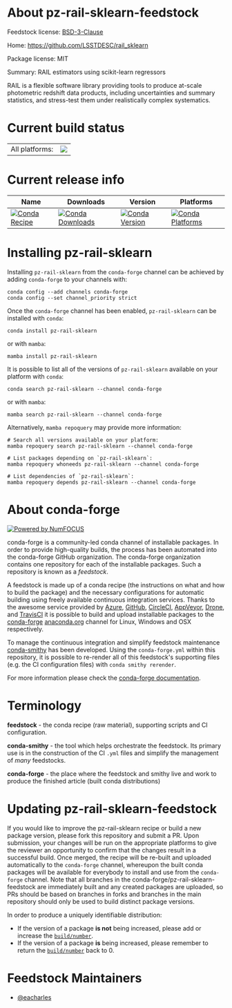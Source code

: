 About pz-rail-sklearn-feedstock
===============================

Feedstock license: [BSD-3-Clause](https://github.com/conda-forge/pz-rail-sklearn-feedstock/blob/main/LICENSE.txt)

Home: https://github.com/LSSTDESC/rail_sklearn

Package license: MIT

Summary: RAIL estimators using scikit-learn regressors

RAIL is a flexible software library providing tools to produce at-scale photometric redshift data products, including uncertainties and summary statistics, and stress-test them under realistically complex systematics.


Current build status
====================


<table><tr><td>All platforms:</td>
    <td>
      <a href="https://dev.azure.com/conda-forge/feedstock-builds/_build/latest?definitionId=23092&branchName=main">
        <img src="https://dev.azure.com/conda-forge/feedstock-builds/_apis/build/status/pz-rail-sklearn-feedstock?branchName=main">
      </a>
    </td>
  </tr>
</table>

Current release info
====================

| Name | Downloads | Version | Platforms |
| --- | --- | --- | --- |
| [![Conda Recipe](https://img.shields.io/badge/recipe-pz--rail--sklearn-green.svg)](https://anaconda.org/conda-forge/pz-rail-sklearn) | [![Conda Downloads](https://img.shields.io/conda/dn/conda-forge/pz-rail-sklearn.svg)](https://anaconda.org/conda-forge/pz-rail-sklearn) | [![Conda Version](https://img.shields.io/conda/vn/conda-forge/pz-rail-sklearn.svg)](https://anaconda.org/conda-forge/pz-rail-sklearn) | [![Conda Platforms](https://img.shields.io/conda/pn/conda-forge/pz-rail-sklearn.svg)](https://anaconda.org/conda-forge/pz-rail-sklearn) |

Installing pz-rail-sklearn
==========================

Installing `pz-rail-sklearn` from the `conda-forge` channel can be achieved by adding `conda-forge` to your channels with:

```
conda config --add channels conda-forge
conda config --set channel_priority strict
```

Once the `conda-forge` channel has been enabled, `pz-rail-sklearn` can be installed with `conda`:

```
conda install pz-rail-sklearn
```

or with `mamba`:

```
mamba install pz-rail-sklearn
```

It is possible to list all of the versions of `pz-rail-sklearn` available on your platform with `conda`:

```
conda search pz-rail-sklearn --channel conda-forge
```

or with `mamba`:

```
mamba search pz-rail-sklearn --channel conda-forge
```

Alternatively, `mamba repoquery` may provide more information:

```
# Search all versions available on your platform:
mamba repoquery search pz-rail-sklearn --channel conda-forge

# List packages depending on `pz-rail-sklearn`:
mamba repoquery whoneeds pz-rail-sklearn --channel conda-forge

# List dependencies of `pz-rail-sklearn`:
mamba repoquery depends pz-rail-sklearn --channel conda-forge
```


About conda-forge
=================

[![Powered by
NumFOCUS](https://img.shields.io/badge/powered%20by-NumFOCUS-orange.svg?style=flat&colorA=E1523D&colorB=007D8A)](https://numfocus.org)

conda-forge is a community-led conda channel of installable packages.
In order to provide high-quality builds, the process has been automated into the
conda-forge GitHub organization. The conda-forge organization contains one repository
for each of the installable packages. Such a repository is known as a *feedstock*.

A feedstock is made up of a conda recipe (the instructions on what and how to build
the package) and the necessary configurations for automatic building using freely
available continuous integration services. Thanks to the awesome service provided by
[Azure](https://azure.microsoft.com/en-us/services/devops/), [GitHub](https://github.com/),
[CircleCI](https://circleci.com/), [AppVeyor](https://www.appveyor.com/),
[Drone](https://cloud.drone.io/welcome), and [TravisCI](https://travis-ci.com/)
it is possible to build and upload installable packages to the
[conda-forge](https://anaconda.org/conda-forge) [anaconda.org](https://anaconda.org/)
channel for Linux, Windows and OSX respectively.

To manage the continuous integration and simplify feedstock maintenance
[conda-smithy](https://github.com/conda-forge/conda-smithy) has been developed.
Using the ``conda-forge.yml`` within this repository, it is possible to re-render all of
this feedstock's supporting files (e.g. the CI configuration files) with ``conda smithy rerender``.

For more information please check the [conda-forge documentation](https://conda-forge.org/docs/).

Terminology
===========

**feedstock** - the conda recipe (raw material), supporting scripts and CI configuration.

**conda-smithy** - the tool which helps orchestrate the feedstock.
                   Its primary use is in the construction of the CI ``.yml`` files
                   and simplify the management of *many* feedstocks.

**conda-forge** - the place where the feedstock and smithy live and work to
                  produce the finished article (built conda distributions)


Updating pz-rail-sklearn-feedstock
==================================

If you would like to improve the pz-rail-sklearn recipe or build a new
package version, please fork this repository and submit a PR. Upon submission,
your changes will be run on the appropriate platforms to give the reviewer an
opportunity to confirm that the changes result in a successful build. Once
merged, the recipe will be re-built and uploaded automatically to the
`conda-forge` channel, whereupon the built conda packages will be available for
everybody to install and use from the `conda-forge` channel.
Note that all branches in the conda-forge/pz-rail-sklearn-feedstock are
immediately built and any created packages are uploaded, so PRs should be based
on branches in forks and branches in the main repository should only be used to
build distinct package versions.

In order to produce a uniquely identifiable distribution:
 * If the version of a package **is not** being increased, please add or increase
   the [``build/number``](https://docs.conda.io/projects/conda-build/en/latest/resources/define-metadata.html#build-number-and-string).
 * If the version of a package **is** being increased, please remember to return
   the [``build/number``](https://docs.conda.io/projects/conda-build/en/latest/resources/define-metadata.html#build-number-and-string)
   back to 0.

Feedstock Maintainers
=====================

* [@eacharles](https://github.com/eacharles/)


